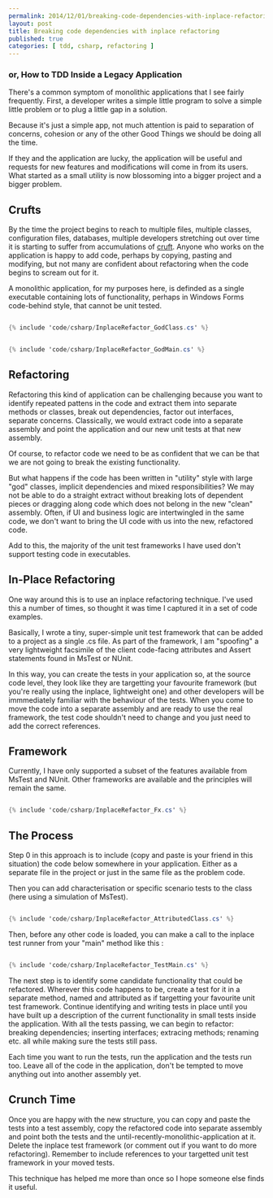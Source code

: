 ```yaml
---
permalink: 2014/12/01/breaking-code-dependencies-with-inplace-refactoring.html
layout: post
title: Breaking code dependencies with inplace refactoring
published: true
categories: [ tdd, csharp, refactoring ]
---
```



### or, How to TDD Inside a Legacy Application 

There's a common symptom of monolithic applications that I see fairly
frequently. First, a developer writes a simple little program to solve a
simple little problem or to plug a little gap in a solution.

Because it's just a simple app, not much attention is paid to separation
of concerns, cohesion or any of the other Good Things we should be doing
all the time.

If they and the application are lucky, the application will be useful and
requests for new features and modifications will come in from its users.
What started as a small utility is now blossoming into a bigger project and
a bigger problem.

## Crufts

By the time the project begins to reach to multiple files, multiple classes,
configuration files, databases, multiple developers stretching out over time
it is starting to suffer from accumulations of [cruft](http://en.wikipedia.org/wiki/Cruft).
Anyone who works on the application is happy to add code, perhaps by copying,
pasting and modifying, but not many are confident about refactoring when the
code begins to scream out for it.

A monolithic application, for my purposes here, is definded as a single executable
containing lots of functionality, perhaps in Windows Forms code-behind style,
that cannot be unit tested.

```csharp

{% include 'code/csharp/InplaceRefactor_GodClass.cs' %}

```

```csharp

{% include 'code/csharp/InplaceRefactor_GodMain.cs' %}

```

## Refactoring

Refactoring this kind of application can be challenging because you want
to identify repeated pattens in the code and extract them into separate methods
or classes, break out dependencies, factor out interfaces, separate concerns.
Classically, we would extract code into a separate assembly and point the
application and our new unit tests at that new assembly.

Of course, to refactor code we need to be as confident that we can be that
we are not going to break the existing functionality.

But what happens if the code has been written in "utility" style with large "god"
classes, implicit dependencies and mixed responsibilities? We may not be able
to do a straight extract without breaking lots of dependent pieces or dragging
along code which does not belong in the new "clean" assembly. Often, if UI
and business logic are intertwingled in the same code, we don't want to bring
the UI code with us into the new, refactored code.

Add to this, the majority of the unit test frameworks I have used don't
support testing code in executables.


## In-Place Refactoring

One way around this is to use an inplace refactoring technique. I've used this
a number of times, so thought it was time I captured it in a set of code examples.

Basically, I wrote a tiny, super-simple unit test framework that can be added
to a project as a single .cs file. As part of the framework, I am "spoofing" a
very lightweight facsimile of the client code-facing attributes and Assert
statements found in MsTest or NUnit.

In this way, you can create the tests in your application so, at the source
code level, they look like they are targetting your favourite framework (but
you're really using the inplace, lightweight one) and other developers will be immmediately 
familiar with the behaviour of the tests. When you come to move the
code into a separate assembly and are ready to use the real framework, the
test code shouldn't need to change and you just need to add the correct references.

## Framework

Currently, I have only supported a subset of the features available from MsTest and NUnit. Other 
frameworks are available and the principles will remain the same. 

```csharp

{% include 'code/csharp/InplaceRefactor_Fx.cs' %}

```

## The Process

Step 0 in this approach is to include (copy and paste is your friend in this situation)
the code below somewhere in your application. Either as a separate file in the project 
or just in the same file as the problem code. 

Then you can add characterisation or specific scenario tests to the class (here using a simulation of MsTest).

```csharp

{% include 'code/csharp/InplaceRefactor_AttributedClass.cs' %}

```

Then, before any other code is loaded, you can make a call to the inplace test runner from 
your "main" method like this :


```csharp

{% include 'code/csharp/InplaceRefactor_TestMain.cs' %}

```

The next step is to identify some candidate functionality that could be refactored. Wherever this
code happens to be, create a test for it in a separate method, named and attributed
as if targetting your favourite unit test framework. Continue identifying and writing tests
in place until you have built up a description of the current functionality in small tests
inside the application. With all the tests passing, we can begin to refactor:
breaking dependencies; inserting interfaces; extracing methods; renaming etc. all while
making sure the tests still pass.

Each time you want to run the tests, run the application and the tests run too.
Leave all of the code in the application, don't be tempted to move anything out
into another assembly yet.

## Crunch Time

Once you are happy with the new structure, you can copy and paste the tests into
a test assembly, copy the refactored code into separate assembly and point both the
tests and the until-recently-monolithic-application at it. Delete the inplace test
framework (or comment out if you want to do more refactoring). Remember to include
references to your targetted unit test framework in your moved tests.

This technique has helped me more than once so I hope someone else finds it useful.
